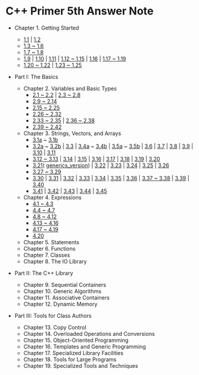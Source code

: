 C++ Primer 5th Answer Note
=======

- Chapter 1. Getting Started
  - [1.1](/Cpp-Primer/ch01/ex1.1) |
  [1.2](/Cpp-Primer/ch01/ex1.2)
  - [1.3 ~ 1.6](/Cpp-Primer/ch01/ex1.3_1.6)
  - [1.7 ~ 1.8](/Cpp-Primer/ch01/ex1.7_1.8)
  - [1.9](https://github.com/pezy/Cpp-Primer/blob/master/ch01/ex1_9.cpp) |
  [1.10](https://github.com/pezy/Cpp-Primer/blob/master/ch01/ex1_10.cpp) |
  [1.11](https://github.com/pezy/Cpp-Primer/blob/master/ch01/ex1_11.cpp) |
  [1.12 ~ 1.15](/Cpp-Primer/ch01/ex1.12_1.15) |
  [1.16](/Cpp-Primer/ch01/ex1.16) |
  [1.17 ~ 1.19](/Cpp-Primer/ch01/ex1.17_1.19)
  - [1.20 ~ 1.22](/Cpp-Primer/ch01/ex1.20_1.22) |
  [1.23 ~ 1.25](/Cpp-Primer/ch01/ex1.23_1.25)
- Part I: The Basics
  - Chapter 2. Variables and Basic Types
    - [2.1 ~ 2.2](/Cpp-Primer/ch02/ex2.1_2.2) |
    [2.3 ~ 2.8](/Cpp-Primer/ch02/ex2.3_2.8)
    - [2.9 ~ 2.14](/Cpp-Primer/ch02/ex2.9_2.14)
    - [2.15 ~ 2.25](/Cpp-Primer/ch02/ex2.15_2.25)
    - [2.26 ~ 2.32](/Cpp-Primer/ch02/ex2.26_2.32)
    - [2.33 ~ 2.35](/Cpp-Primer/ch02/ex2.33_2.35) |
    [2.36 ~ 2.38](/Cpp-Primer/ch02/ex2.36_2.38)
    - [2.39 ~ 2.42](/Cpp-Primer/ch02/ex2.39_2.42)
  - Chapter 3. Strings, Vectors, and Arrays
    - [3.1a](https://github.com/pezy/Cpp-Primer/blob/master/ch03/ex3_1a.cpp) ~
    [3.1b](https://github.com/pezy/Cpp-Primer/blob/master/ch03/ex3_1b.cpp)
    - [3.2a](https://github.com/pezy/Cpp-Primer/blob/master/ch03/ex3_2a.cpp) ~
    [3.2b](https://github.com/pezy/Cpp-Primer/blob/master/ch03/ex3_2b.cpp) |
    [3.3](/Cpp-Primer/ch03/ex3.3) |
    [3.4a](https://github.com/pezy/Cpp-Primer/blob/master/ch03/ex3_4a.cpp) ~
    [3.4b](https://github.com/pezy/Cpp-Primer/blob/master/ch03/ex3_4b.cpp) |
    [3.5a](https://github.com/pezy/Cpp-Primer/blob/master/ch03/ex3_5a.cpp) ~
    [3.5b](https://github.com/pezy/Cpp-Primer/blob/master/ch03/ex3_5b.cpp) |
    [3.6](https://github.com/pezy/Cpp-Primer/blob/master/ch03/ex3_6.cpp) |
    [3.7](/Cpp-Primer/ch03/ex3.7) |
    [3.8](https://github.com/pezy/Cpp-Primer/blob/master/ch03/ex3_8.cpp) |
    [3.9](/Cpp-Primer/ch03/ex3.9) |
    [3.10](https://github.com/pezy/Cpp-Primer/blob/master/ch03/ex3_10.cpp) |
    [3.11](/Cpp-Primer/ch03/ex3.11)
    - [3.12 ~ 3.13](/Cpp-Primer/ch03/ex3.12_3.13) |
    [3.14](https://github.com/pezy/Cpp-Primer/blob/master/ch03/ex3_14.cpp) |
    [3.15](https://github.com/pezy/Cpp-Primer/blob/master/ch03/ex3_15.cpp) |
    [3.16](https://github.com/pezy/Cpp-Primer/blob/master/ch03/ex3_16.cpp) |
    [3.17](https://github.com/pezy/Cpp-Primer/blob/master/ch03/ex3_17.cpp) |
    [3.18](https://github.com/pezy/Cpp-Primer/blob/master/ch03/ex3_18.cpp) |
    [3.19](https://github.com/pezy/Cpp-Primer/blob/master/ch03/ex3_19.cpp) |
    [3.20](https://github.com/pezy/Cpp-Primer/blob/master/ch03/ex3_20.cpp)
    - [3.21](https://github.com/pezy/Cpp-Primer/blob/master/ch03/ex3_21.cpp)(
    [generics_version](https://github.com/pezy/Cpp-Primer/blob/master/ch03/ex3_21_generics_version.cpp)) |
    [3.22](https://github.com/pezy/Cpp-Primer/blob/master/ch03/ex3_22.cpp) |
    [3.23](https://github.com/pezy/Cpp-Primer/blob/master/ch03/ex3_23.cpp) |
    [3.24](https://github.com/pezy/Cpp-Primer/blob/master/ch03/ex3_24.cpp) |
    [3.25](https://github.com/pezy/Cpp-Primer/blob/master/ch03/ex3_25.cpp) |
    [3.26](/Cpp-Primer/ch03/ex3.26)
    - [3.27 ~ 3.29](/Cpp-Primer/ch03/ex3.27_3.29)
    - [3.30](/Cpp-Primer/ch03/ex3.30) |
    [3.31](https://github.com/pezy/Cpp-Primer/blob/master/ch03/ex3_31.cpp) |
    [3.32](https://github.com/pezy/Cpp-Primer/blob/master/ch03/ex3_32.cpp) |
    [3.33](/Cpp-Primer/ch03/ex3.33) |
    [3.34](/Cpp-Primer/ch03/ex3.34) |
    [3.35](https://github.com/pezy/Cpp-Primer/blob/master/ch03/ex3_35.cpp) |
    [3.36](https://github.com/pezy/Cpp-Primer/blob/master/ch03/ex3_36.cpp) |
    [3.37 ~ 3.38](/Cpp-Primer/ch03/ex3.37_3.38) |
    [3.39](https://github.com/pezy/Cpp-Primer/blob/master/ch03/ex3_39.cpp) |
    [3.40](https://github.com/pezy/Cpp-Primer/blob/master/ch03/ex3_40.cpp)
    - [3.41](https://github.com/pezy/Cpp-Primer/blob/master/ch03/ex3_41.cpp) |
    [3.42](https://github.com/pezy/Cpp-Primer/blob/master/ch03/ex3_42.cpp) |
    [3.43](https://github.com/pezy/Cpp-Primer/blob/master/ch03/ex3_43.cpp) |
    [3.44](https://github.com/pezy/Cpp-Primer/blob/master/ch03/ex3_44.cpp) |
    [3.45](https://github.com/pezy/Cpp-Primer/blob/master/ch03/ex3_45.cpp)
  - Chapter 4. Expressions
    - [4.1 ~ 4.3](/Cpp-Primer/ch04/ex4.1_4.3)
    - [4.4 ~ 4.7](/Cpp-Primer/ch04/ex4.4_4.7)
    - [4.8 ~ 4.12](/Cpp-Primer/ch04/ex4.8_4.12)
    - [4.13 ~ 4.16](/Cpp-Primer/ch04/ex4.13_4.16)
    - [4.17 ~ 4.19](/Cpp-Primer/ch04/ex4.17_4.19)
    - [4.20](/Cpp-Primer/ch04/ex4.20)
  - Chapter 5. Statements
  - Chapter 6. Functions
  - Chapter 7. Classes
  - Chapter 8. The IO Library

- Part II: The C++ Library
  - Chapter 9. Sequential Containers
  - Chapter 10. Generic Algorithms
  - Chapter 11. Associative Containers
  - Chapter 12. Dynamic Memory

- Part III: Tools for Class Authors
  - Chapter 13. Copy Control
  - Chapter 14. Overloaded Operations and Conversions
  - Chapter 15. Object-Oriented Programming
  - Chapter 16. Templates and Generic Programming
  - Chapter 17. Specialized Library Facilities
  - Chapter 18. Tools for Large Programs
  - Chapter 19. Specialized Tools and Techniques
